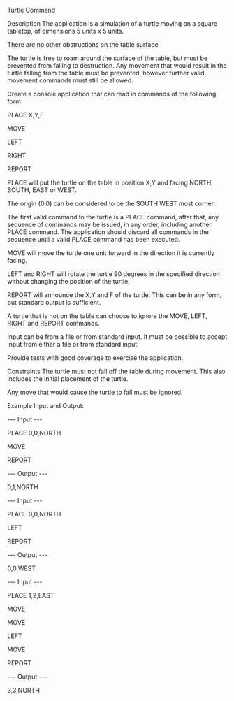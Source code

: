 Turtle Command

Description
The application is a simulation of a turtle moving on a square tabletop, of dimensions 5 units x 5 units.

There are no other obstructions on the table surface

The turtle is free to roam around the surface of the table, but must be prevented from falling to destruction. Any movement that would result in the turtle falling from the table must be prevented, however further valid movement commands must still be allowed.

Create a console application that can read in commands of the following form:

PLACE X,Y,F

MOVE

LEFT

RIGHT

REPORT

PLACE will put the turtle on the table in position X,Y and facing NORTH, SOUTH, EAST or WEST.

The origin (0,0) can be considered to be the SOUTH WEST most corner.

The first valid command to the turtle is a PLACE command, after that, any sequence of commands may be issued, in any order, including another PLACE command. The application should discard all commands in the sequence until a valid PLACE command has been executed.

MOVE will move the turtle one unit forward in the direction it is currently facing.

LEFT and RIGHT will rotate the turtle 90 degrees in the specified direction without changing the position of the turtle.

REPORT will announce the X,Y and F of the turtle. This can be in any form, but standard output is sufficient.

A turtle that is not on the table can choose to ignore the MOVE, LEFT, RIGHT and REPORT commands.

Input can be from a file or from standard input. It must be possible to accept input from either a file or from standard input.

Provide tests with good coverage to exercise the application.

Constraints
The turtle must not fall off the table during movement. This also includes the initial placement of the turtle. 

Any move that would cause the turtle to fall must be ignored.

Example Input and Output:

--- Input ---

PLACE 0,0,NORTH

MOVE

REPORT


--- Output ---

0,1,NORTH

--- Input ---

PLACE 0,0,NORTH

LEFT

REPORT


--- Output ---

0,0,WEST

--- Input ---

PLACE 1,2,EAST

MOVE

MOVE

LEFT

MOVE

REPORT

--- Output ---

3,3,NORTH
